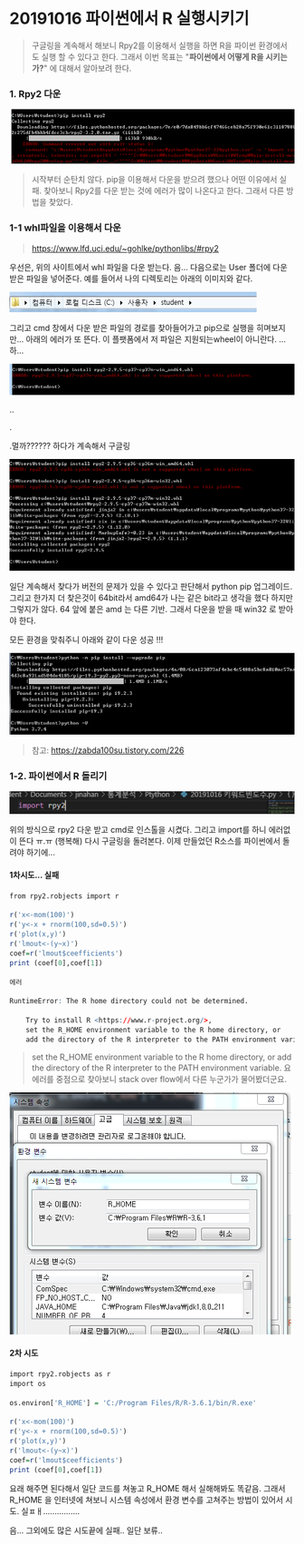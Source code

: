 

# 20191016 파이썬에서 R 실행시키기

> 구글링을 계속해서 해보니 Rpy2를 이용해서 실행을 하면 R을 파이썬 환경에서도 실행 할 수 있다고 한다. 그래서 이번 목표는 "**파이썬에서 어떻게 R을 시키는가?**" 에 대해서  알아보려 한다.



### 1. Rpy2 다운



![1571190792050](asset/1571190792050.png)



> 시작부터 순탄치 않다. pip을 이용해서 다운을 받으려 했으나 어떤 이유에서 실패. 찾아보니 Rpy2를 다운 받는 것에 에러가 많이 나온다고 한다. 그래서 다른 방법을 찾았다.



### 1-1 whl파일을 이용해서 다운

>  https://www.lfd.uci.edu/~gohlke/pythonlibs/#rpy2

우선은, 위의 사이트에서 whl 파일을 다운 받는다. 음... 다음으로는 User 폴더에 다운받은 파일을 넣어준다. 예를 들어서 나의 디렉토리는 아래의 이미지와 같다.

![1571191101224](asset/1571191101224.png)



그리고 cmd 창에서 다운 받은 파일의 경로를 찾아들어가고 pip으로 실행을 히며보지만... 아래의 에러가 또 뜬다. 이 플팻폼에서 저 파일은 지원되는wheel이 아니란다. ... 하...

![1571191306829](asset/1571191306829.png)

..

.

.멀까?????? 하다가 계속해서 구글링 

![1571192151405](asset/1571192151405.png)

일단 계속해서 찾다가 버전의 문제가 있을 수 있다고 판단해서 python pip 업그레이드. 그리고 한가지 더 찾은것이 64bit라서 amd64가 나는 같은 bit라고 생각을 했다 하지만 그렇지가 않다. 64 앞에 붙은 amd 는 다른 기반. 그래서 다운을 받을 때 win32 로 받아야 한다. 



모든 환경을 맞춰주니 아래와 같이 다운 성공 !!!

![1571192176858](asset/1571192176858.png)

> 참고: https://zabda100su.tistory.com/226



### 1-2. 파이썬에서 R 돌리기



![1571192389119](asset/1571192389119.png)



위의 방식으로 rpy2 다운 받고 cmd로 인스톨을 시켰다. 그리고 import를 하니 에러없이 뜬다 ㅠ.ㅠ (행복해) 다시 구글링을 돌려본다. 이제 만들었던 R소스를 파이썬에서 돌려야 하기에...

#### 1차시도... 실패

```r
from rpy2.robjects import r

r('x<-mom(100)')
r('y<-x + rnorm(100,sd=0.5)')
r('plot(x,y)')
r('lmout<-(y~x)')
coef=r('lmout$ceefficients')
print (coef[0],coef[1])

에러

RuntimeError: The R home directory could not be determined.

    Try to install R <https://www.r-project.org/>,
    set the R_HOME environment variable to the R home directory, or
    add the directory of the R interpreter to the PATH environment variable.

```



> set the R_HOME environment variable to the R home directory, or
> add the directory of the R interpreter to the PATH environment variable. 요 에러를 중점으로 찾아보니 stack over flow에서 다른 누군가가 물어봤더군요.

![1571203885817](asset/1571203885817.png)

#### 2차 시도

```r
import rpy2.robjects as r
import os

os.environ['R_HOME'] = 'C:/Program Files/R/R-3.6.1/bin/R.exe'

r('x<-mom(100)')
r('y<-x + rnorm(100,sd=0.5)')
r('plot(x,y)')
r('lmout<-(y~x)')
coef=r('lmout$ceefficients')
print (coef[0],coef[1])
```



요래 해주면 된다해서 일단 코드를 쳐놓고 R_HOME 해서 실해해봐도 똑같음. 그래서 R_HOME 을 인터넷에 쳐보니 시스템 속성에서 환경 변수를 고쳐주는 방법이 있어서 시도. 실ㅍㅐ................







음... 그외에도 많은 시도끝에 실패.. 일단 보류..